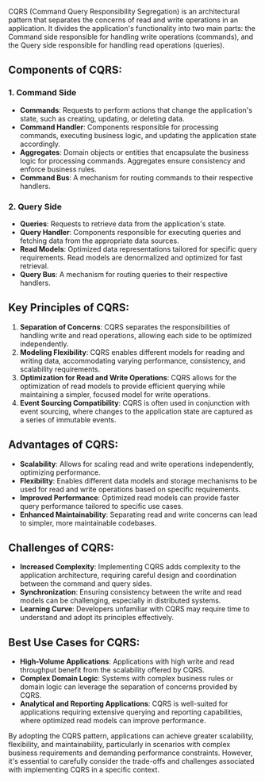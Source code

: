 
CQRS (Command Query Responsibility Segregation) is an architectural pattern that separates the concerns of read and write operations in an application. It divides the application's functionality into two main parts: the Command side responsible for handling write operations (commands), and the Query side responsible for handling read operations (queries).

## Components of CQRS:

### 1. Command Side
- **Commands**: Requests to perform actions that change the application's state, such as creating, updating, or deleting data.
- **Command Handler**: Components responsible for processing commands, executing business logic, and updating the application state accordingly.
- **Aggregates**: Domain objects or entities that encapsulate the business logic for processing commands. Aggregates ensure consistency and enforce business rules.
- **Command Bus**: A mechanism for routing commands to their respective handlers.

### 2. Query Side
- **Queries**: Requests to retrieve data from the application's state.
- **Query Handler**: Components responsible for executing queries and fetching data from the appropriate data sources.
- **Read Models**: Optimized data representations tailored for specific query requirements. Read models are denormalized and optimized for fast retrieval.
- **Query Bus**: A mechanism for routing queries to their respective handlers.

## Key Principles of CQRS:

1. **Separation of Concerns**: CQRS separates the responsibilities of handling write and read operations, allowing each side to be optimized independently.
2. **Modeling Flexibility**: CQRS enables different models for reading and writing data, accommodating varying performance, consistency, and scalability requirements.
3. **Optimization for Read and Write Operations**: CQRS allows for the optimization of read models to provide efficient querying while maintaining a simpler, focused model for write operations.
4. **Event Sourcing Compatibility**: CQRS is often used in conjunction with event sourcing, where changes to the application state are captured as a series of immutable events.

## Advantages of CQRS:

- **Scalability**: Allows for scaling read and write operations independently, optimizing performance.
- **Flexibility**: Enables different data models and storage mechanisms to be used for read and write operations based on specific requirements.
- **Improved Performance**: Optimized read models can provide faster query performance tailored to specific use cases.
- **Enhanced Maintainability**: Separating read and write concerns can lead to simpler, more maintainable codebases.

## Challenges of CQRS:

- **Increased Complexity**: Implementing CQRS adds complexity to the application architecture, requiring careful design and coordination between the command and query sides.
- **Synchronization**: Ensuring consistency between the write and read models can be challenging, especially in distributed systems.
- **Learning Curve**: Developers unfamiliar with CQRS may require time to understand and adopt its principles effectively.

## Best Use Cases for CQRS:

- **High-Volume Applications**: Applications with high write and read throughput benefit from the scalability offered by CQRS.
- **Complex Domain Logic**: Systems with complex business rules or domain logic can leverage the separation of concerns provided by CQRS.
- **Analytical and Reporting Applications**: CQRS is well-suited for applications requiring extensive querying and reporting capabilities, where optimized read models can improve performance.

By adopting the CQRS pattern, applications can achieve greater scalability, flexibility, and maintainability, particularly in scenarios with complex business requirements and demanding performance constraints. However, it's essential to carefully consider the trade-offs and challenges associated with implementing CQRS in a specific context.
